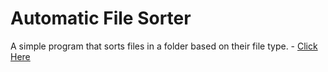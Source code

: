 # Automatic File Sorter
A simple program that sorts files in a folder based on their file type. - [Click Here](https://github.com/jasonfaeq/PythonProjects/blob/main/Automatic%20File%20Sorter.py)
